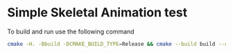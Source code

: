 # Simple Skeletal Animation test

To build and run use the following command

```zsh
cmake -H. -Bbuild -DCMAKE_BUILD_TYPE=Release && cmake --build build --config Release && ./build/simple_skeletal_animation
```
